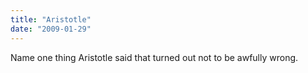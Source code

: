 ```yaml
---
title: "Aristotle"
date: "2009-01-29"
---
```


Name one thing Aristotle said that turned out not to be awfully wrong.
